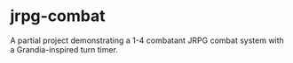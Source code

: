 # jrpg-combat
A partial project demonstrating a 1-4 combatant JRPG combat system with a Grandia-inspired turn timer.
